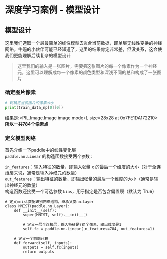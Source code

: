 # 深度学习案例 - 模型设计

## 模型设计

这里我们选取一个最最简单的线性模型去拟合当前数据，即单层无线性变换的神经网络。牛逼的小伙伴可能已经知道了，这里的结果肯定非常差，但没关系，这会使我们更能理解后续复杂的模型设计

> 这里我们的输入是一张图片，需要把这张图片的每一个像素作为一个神经元，这里可以理解成每一个像素的颜色类型和深浅不同的总和构成了一张图片
### 确定图片像素
```python
# 现确定当前图片的像素大小
print(train_data_np[0][0])
```
结果是:<PIL.Image.Image image mode=L size=28x28 at 0x7FE1DA172210>  
**所以一共784个像素点**
### 定义模型网络
首先介绍一下paddle中的线性变化层  
`paddle.nn.Linear` 的构造函数接受两个参数：

`in_features`：输入特征的数量，即输入张量 x 的最后一个维度的大小（对于全连接层来说，通常是输入神经元的数量）  
`out_features`：输出特征的数量，即输出张量的最后一个维度的大小（通常是输出神经元的数量）  
构造函数还接受一个可选参数 `bias`，用于指定是否包含偏置项（默认为 True）

```
# 定义mnist数据识别网络结构，继承父类nn.Layer
class MNIST(paddle.nn.Layer):
    def __init__(self):
        super(MNIST, self).__init__()
        
        # 定义一层全连接层，输入特征是784个像素，输出维度是1
        self.fc = paddle.nn.Linear(in_features=784, out_features=1)
        
    # 定义一个前向计算
    def forward(self, inputs):
        outputs = self.fc(inputs)
        return outputs
```